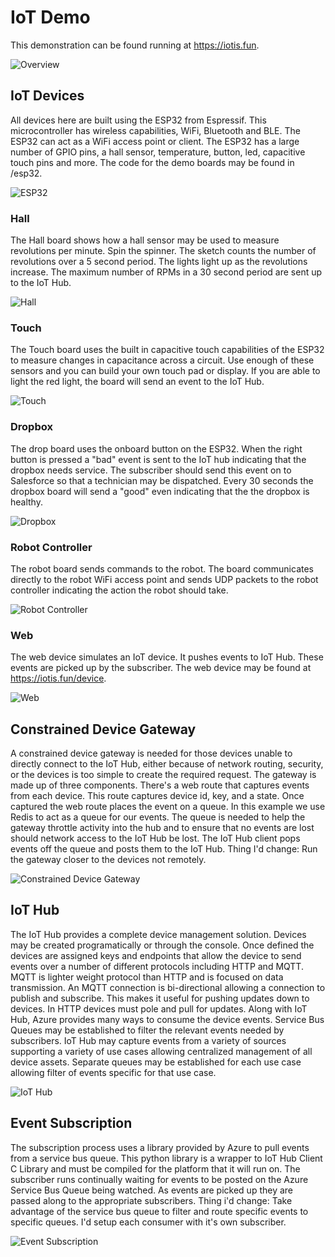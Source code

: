 # IoT Demo

This demonstration can be found running at https://iotis.fun. 

![Overview](/iotweb/static/images/overview.png)

## IoT Devices

All devices here are built using the ESP32 from Espressif. This microcontroller has wireless capabilities, WiFi, Bluetooth and BLE. The ESP32 can act as a WiFi access point or client. The ESP32 has a large number of GPIO pins, a hall sensor, temperature, button, led, capacitive touch pins and more. The code for the demo boards may be found in /esp32.

![ESP32](/iotweb/static/images/esp32b.png)

### Hall

The Hall board shows how a hall sensor may be used to measure revolutions per minute. Spin the spinner. The sketch counts the number of revolutions over a 5 second period. The lights light up as the revolutions increase. The maximum number of RPMs in a 30 second period are sent up to the IoT Hub.

![Hall](/iotweb/static/images/hall.png)

### Touch

The Touch board uses the built in capacitive touch capabilities of the ESP32 to measure changes in capacitance across a circuit. Use enough of these sensors and you can build your own touch pad or display. If you are able to light the red light, the board will send an event to the IoT Hub.

![Touch](/iotweb/static/images/touch.png)

### Dropbox

The drop board uses the onboard button on the ESP32. When the right button is pressed a "bad" event is sent to the IoT hub indicating that the dropbox needs service. The subscriber should send this event on to Salesforce so that a technician may be dispatched. Every 30 seconds the dropbox board will send a "good" even indicating that the the dropbox is healthy.

![Dropbox](/iotweb/static/images/dropbox.png)

### Robot Controller

The robot board sends commands to the robot. The board communicates directly to the robot WiFi access point and sends UDP packets to the robot controller indicating the action the robot should take.

![Robot Controller](/iotweb/static/images/robotcontroller.png)

### Web

The web device simulates an IoT device. It pushes events to IoT Hub. These events are picked up by the subscriber. The web device may be found at https://iotis.fun/device.

![Web](/iotweb/static/images/web.png)

## Constrained Device Gateway

A constrained device gateway is needed for those devices unable to directly connect to the IoT Hub, either because of network routing, security, or the devices is too simple to create the required request. The gateway is made up of three components. There's a web route that captures events from each device. This route captures device id, key, and a state. Once captured the web route places the event on a queue. In this example we use Redis to act as a queue for our events. The queue is needed to help the gateway throttle activity into the hub and to ensure that no events are lost should network access to the IoT Hub be lost. The IoT Hub client pops events off the queue and posts them to the IoT Hub. Thing I'd change: Run the gateway closer to the devices not remotely.

![Constrained Device Gateway](/iotweb/static/images/gateway.png)

## IoT Hub

The IoT Hub provides a complete device management solution. Devices may be created programatically or through the console. Once defined the devices are assigned keys and endpoints that allow the device to send events over a number of different protocols including HTTP and MQTT. MQTT is lighter weight protocol than HTTP and is focused on data transmission. An MQTT connection is bi-directional allowing a connection to publish and subscribe. This makes it useful for pushing updates down to devices. In HTTP devices must pole and pull for updates. Along with IoT Hub, Azure provides many ways to consume the device events. Service Bus Queues may be established to filter the relevant events needed by subscribers.  IoT Hub may capture events from a variety of sources supporting a variety of use cases allowing centralized management of all device assets. Separate queues may be established for each use case allowing filter of events specific for that use case.

![IoT Hub](/iotweb/static/images/iothub.png)

## Event Subscription

The subscription process uses a library provided by Azure to pull events from a service bus queue.  This python library is a wrapper to IoT Hub Client C Library and must be compiled for the platform that it will run on. The subscriber runs continually waiting for events to be posted on the Azure Service Bus Queue being watched. As events are picked up they are passed along to the appropriate subscribers. Thing i'd change:  Take advantage of the service bus queue to filter and route specific events to specific queues. I'd setup each consumer with it's own subscriber.

![Event Subscription](/iotweb/static/images/subscription.png)

